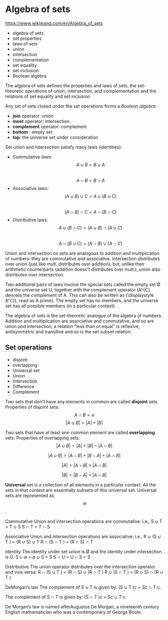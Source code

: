 # Algebra of sets

https://www.wikiwand.com/en/Algebra_of_sets


- algebra of sets
- set properties
- laws of sets
- union
- intersection
- complementation
- set equality
- set inclusion
- Boolean algebra

The algebra of sets defines the properties and laws of sets, the set-theoretic operations of union, intersection, and complementation and the relations of set equality and set inclusion.

Any set of sets closed under the set operations forms a *Boolean algebra*:
- **join** operator: union
- **meet** operator: intersection
- **complement** operator: complement
- **bottom** : empty set
- **top**: the universe set under consideration


Set union and intersection satisfy many laws (identities):
* Commutative laws:   
  $$\quad A\cup B=B\cup A$$   
  $$\quad A\cap B=B\cap A$$
* Associative laws:   
  $$\quad (A\cup B)\cup C=A\cup (B\cup C)$$   
  $$\quad (A\cap B)\cap C=A\cap (B\cap C)$$
* Distributive laws:   
  $$\quad A\cup (B\cap C)=(A\cup B)\cap (A\cup C)$$   
  $$\quad A\cap (B\cup C)=(A\cap B)\cup (A\cap C)$$

Union and intersection os sets are analogous to addition and multiplication of numbers: they are commutative and associative. Intersection distributes over union (just like mult. distributes over addition), but, unlike their arithmetic counterparts (addition doesn't distributes over mult.), union also distributes over intersection.


Two additional pairs of laws involve the special sets called the empty set Ø and the universe set U; together with the complement operator (A^{C} denotes the complement of A. This can also be written as {\displaystyle A^{')), read as A prime). The empty set has no members, and the universe set has all possible members (in a particular context).



The algebra of sets is the set-theoretic analogue of the algebra of numbers. Addition and multiplication are associative and commutative, and so are union and intersection; a relation "less than or equal" is reflexive, antisymmetric and transitive and so is the set subset relation.



## Set operations

- disjoint
- overlapping
- Universal set
- Union
- Intersection
- Difference
- Complement

Two sets that don't have any elements in common are called **disjoint** sets. Properties of disjoint sets:
$$A \cap B= \varnothing$$
$$|A \cup B| = |A| + |B|$$

Two sets that have at least one common element are called **overlapping** sets. Properties of overlapping sets:
$$|A \cup B| = |A| + |B| - |A \cap B|$$

$$|A \cup B| = |A-B| + |B-A| + |A \cap B|$$

$$|A| = |A-B| + |A \cap B|$$

$$|B| = |B-A| + |A \cap B|$$


__Universal__ set is a collection of all elements in a particular context. All the sets in that context are essentially subsets of this universal set. Universal sets are represented as $$\mathcal{U}$$.



Commutative Union and intersection operations are
commutative: i.e.,
S ∪ T = T ∪ S
S ∩ T = T ∩ S

Associative Union and intersection operations are
associative: i.e.,
R ∪ (S ∪ T ) = (R ∪ S) ∪ T
R ∩ (S ∩ T ) = (R ∩ S) ∩ T

Identity The identity under set union is Ø and
the identity under intersection is U.
S ∪ ∅ = ∅ ∪ S = S
S ∩ U = U ∩ S = S

Distributive The union operator distributes over
the intersection operator and vice versa.
R ∩ (S ∪ T ) = (R ∩ S) ∪ (R ∩ T )
R ∪ (S ∩ T ) = (R ∪ S) ∩ (R ∪ T )

DeMorgan’s law The complement of S ∪ T is given by:
(S ∪ T )c = Sc ∩ T c.

The complement of S ∩ T is given by:
(S ∩ T )c = Sc ∪ T c

De Morgan’s law is named afterAugustus De Morgan, a nineteenth century English mathematician who was a contemporary of George Boole.
